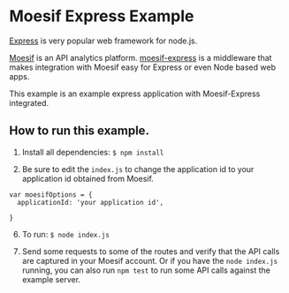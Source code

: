 # Moesif Express Example

[Express](https://expressjs.com) is very popular web framework for node.js.

[Moesif](https://www.moesif.com) is an API analytics platform.
[moesif-express](https://github.com/Moesif/moesif-express)
is a middleware that makes integration with Moesif easy for Express or even Node based web apps.

This example is an example express application with Moesif-Express integrated.


## How to run this example.

1. Install all dependencies: `$ npm install`

2. Be sure to edit the `index.js` to change the application id to your
application id obtained from Moesif.

```
var moesifOptions = {
  applicationId: 'your application id',

}
```

6. To run: `$ node index.js`

7. Send some requests to some of the routes and verify that the API calls are captured in your Moesif account. Or if you have the `node index.js` running, you can also run `npm test` to run some API calls against the example server.